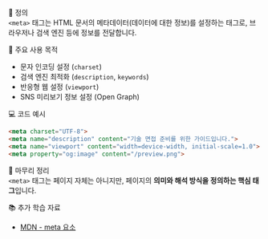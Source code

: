 📘 정의  
`<meta>` 태그는 HTML 문서의 메타데이터(데이터에 대한 정보)를 설정하는 태그로, 브라우저나 검색 엔진 등에 정보를 전달합니다.

🎯 주요 사용 목적  
- 문자 인코딩 설정 (`charset`)  
- 검색 엔진 최적화 (`description`, `keywords`)  
- 반응형 웹 설정 (`viewport`)  
- SNS 미리보기 정보 설정 (Open Graph)

💻 코드 예시  
```html
<meta charset="UTF-8">
<meta name="description" content="기술 면접 준비를 위한 가이드입니다.">
<meta name="viewport" content="width=device-width, initial-scale=1.0">
<meta property="og:image" content="/preview.png">
```

🧩 마무리 정리  
`<meta>` 태그는 페이지 자체는 아니지만, 페이지의 **의미와 해석 방식을 정의하는 핵심 태그**입니다.

📚 추가 학습 자료  
- [MDN - meta 요소](https://developer.mozilla.org/ko/docs/Web/HTML/Element/meta)
